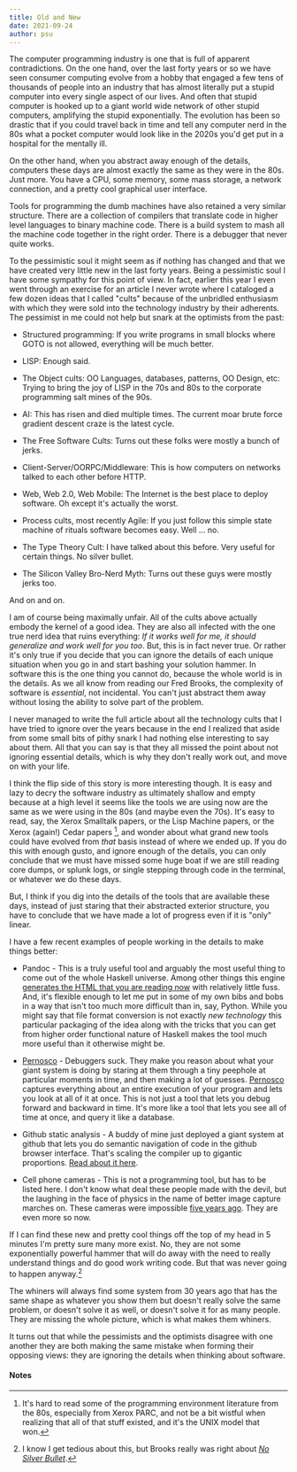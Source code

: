 ```yaml
---
title: Old and New
date: 2021-09-24
author: psu
---
```


The computer programming industry is one that is full of apparent contradictions. On
the one hand, over the last forty years or so we have seen consumer computing evolve from
a hobby that engaged a few tens of thousands of people into an industry that has almost
literally put a stupid computer into every single aspect of our lives. And often that
stupid computer is hooked up to a giant world wide network of other stupid computers,
amplifying the stupid exponentially. The evolution has been so drastic that if you could
travel back in time and tell any computer nerd in the 80s what a pocket computer would
look like in the 2020s you'd get put in a hospital for the mentally ill.

On the other hand, when you abstract away enough of the details, computers these days are
almost exactly the same as they were in the 80s. Just more. You have a CPU, some memory,
some mass storage, a network connection, and a pretty cool graphical user interface.

Tools for programming the dumb machines have also retained a very similar structure. There
are a collection of compilers that translate code in higher level languages to binary
machine code. There is a build system to mash all the machine code together in the right
order. There is a debugger that never quite works.

To the pessimistic soul it might seem as if nothing has changed and that we have created
very little new in the last forty years. Being a pessimistic soul I have some sympathy for
this point of view. In fact, earlier this year I even went through an exercise for an
article I never wrote where I cataloged a few dozen ideas that I called "cults" because of
the unbridled enthusiasm with which they were sold into the technology industry by their
adherents. The pessimist in me could not help but snark at the optimists from the past:

* Structured programming: If you write programs in small blocks where GOTO is not allowed,
  everything will be much better.

* LISP: Enough said.

* The Object cults: OO Languages, databases, patterns, OO Design, etc: Trying to bring the
  joy of LISP in the 70s and 80s to the corporate programming salt mines of the 90s.

* AI: This has risen and died multiple times. The current moar brute force gradient
  descent craze is the latest cycle.

* The Free Software Cults: Turns out these folks were mostly a bunch of jerks.

* Client-Server/OORPC/Middleware: This is how computers on networks talked to each
  other before HTTP.

* Web, Web 2.0, Web Mobile: The Internet is the best place to deploy software. Oh except
  it's actually the worst.

* Process cults, most recently Agile: If you just follow this simple state machine of rituals
  software becomes easy. Well ... no.

* The Type Theory Cult: I have talked about this before. Very useful for certain things.
  No silver bullet.

* The Silicon Valley Bro-Nerd Myth: Turns out these guys were mostly jerks too.

And on and on.

I am of course being maximally unfair. All of the cults above actually embody the kernel
of a good idea. They are also all infected with the one true nerd idea that ruins
everything: _If it works well for me, it should generalize and work well for you too_.
But, this is in fact never true. Or rather it's only true if you decide that you can
ignore the details of each unique situation when you go in and start bashing your solution
hammer. In software this is the one thing you cannot do, because the whole world is in the
details. As we all know from reading our Fred Brooks, the complexity of software is
_essential_, not incidental. You can't just abstract them away without losing the ability
to solve part of the problem.

I never managed to write the full article about all the technology cults that I have tried
to ignore over the years because in the end I realized that aside from some small bits of
pithy snark I had nothing else interesting to say about them. All that you can say is that
they all missed the point about not ignoring essential details, which is why they don't
really work out, and move on with your life.

I think the flip side of this story is more interesting though. It is easy and
lazy to decry the software industry as ultimately shallow and empty because at a high
level it seems like the tools we are using now are the same as we were using in the 80s
(and maybe even the 70s). It's easy to read, say, the Xerox Smalltalk papers, or the Lisp
Machine papers, or the Xerox (again!) Cedar papers [^1], and wonder about what grand new
tools could have evolved from _that_ basis instead of where we ended up. If you do this
with enough gusto, and ignore enough of the details, you can only conclude that we must
have missed some huge boat if we are still reading core dumps, or splunk logs, or single
stepping through code in the terminal, or whatever we do these days.

But, I think if you dig into the details of the tools that are available these days,
instead of just staring that their abstracted exterior structure, you have to conclude
that we have made a lot of progress even if it is "only" linear.

I have a few recent examples of people working in the details to make things better:

* Pandoc - This is a truly useful tool and arguably the most useful thing to come out of
  the whole Haskell universe. Among other things this engine [generates the HTML that you
  are reading now](http://mutable-states.com/a-new-face.html) with relatively little fuss.
  And, it's flexible enough to let me put in some of my own bibs and bobs in a way that
  isn't too much more difficult than in, say, Python. While you might say that file format
  conversion is not exactly _new technology_ this particular packaging of the idea along
  with the tricks that you can get from higher order functional nature of Haskell makes
  the tool much more useful than it otherwise might be.

* [Pernosco](https://pernos.co/about/overview) - Debuggers suck. They make you reason
  about what your giant system is doing by staring at them through a tiny peephole at
  particular moments in time, and then making a lot of guesses.
  [Pernosco](https://pernos.co/about/overview) captures everything about an entire
  execution of your program and lets you look at all of it at once. This is not just a
  tool that lets you debug forward and backward in time. It's more like a tool that lets
  you see all of time at once, and query it like a database.

* Github static analysis - A buddy of mine just deployed a giant system at github that
  lets you do semantic navigation of code in the github browser interface. That's scaling
  the compiler up to gigantic proportions. [Read about it
  here](https://queue.acm.org/detail.cfm?id=3487022).

* Cell phone cameras - This is not a programming tool, but has to be listed here. I don't
  know what deal these people made with the devil, but the laughing in the face of physics
  in the name of better image capture marches on. These cameras were impossible [five
  years ago](http://mutable-states.com/five-things-that-are-still-good-in-2016.html). They
  are even more so now.
  
If I can find these new and pretty cool things off the top of my head in 5 minutes I'm
pretty sure many more exist. No, they are not some exponentially powerful hammer that will
do away with the need to really understand things and do good work writing code. But that
was never going to happen anyway.[^2]

The whiners will always find some system from 30 years ago that has the same shape as
whatever you show them but doesn't really solve the same problem, or doesn't solve it as
well, or doesn't solve it for as many people. They are missing the whole picture, which is
what makes them whiners.

It turns out that while the pessimists and the optimists disagree with one another they
are both making the same mistake when forming their opposing views: they are ignoring the
details when thinking about software.

#### Notes

[^1]: It's hard to read some of the programming environment literature from the 80s,
especially from Xerox PARC, and not be a bit wistful when realizing that all of that stuff
existed, and it's the UNIX model that won.

[^2]: I know I get tedious about this, but Brooks really was right about [_No Silver
Bullet_](http://worrydream.com/refs/Brooks-NoSilverBullet.pdf).